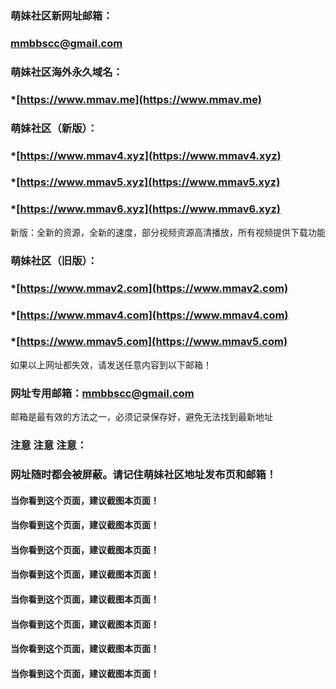 ### 萌妹社区新网址邮箱：
### mmbbscc@gmail.com

### 萌妹社区海外永久域名：
### *[https://www.mmav.me](https://www.mmav.me)  
### 萌妹社区（新版）：
### *[https://www.mmav4.xyz](https://www.mmav4.xyz)  
### *[https://www.mmav5.xyz](https://www.mmav5.xyz)   
### *[https://www.mmav6.xyz](https://www.mmav6.xyz)   
新版：全新的资源，全新的速度，部分视频资源高清播放，所有视频提供下载功能

### 萌妹社区（旧版）：
### *[https://www.mmav2.com](https://www.mmav2.com)  
### *[https://www.mmav4.com](https://www.mmav4.com)   
### *[https://www.mmav5.com](https://www.mmav5.com)   

如果以上网址都失效，请发送任意内容到以下邮箱！

### 网址专用邮箱：mmbbscc@gmail.com

邮箱是最有效的方法之一，必须记录保存好，避免无法找到最新地址



### 注意 注意 注意：
### 网址随时都会被屏蔽。请记住萌妹社区地址发布页和邮箱！
#### 当你看到这个页面，建议截图本页面！ 
#### 当你看到这个页面，建议截图本页面！ 
#### 当你看到这个页面，建议截图本页面！ 
#### 当你看到这个页面，建议截图本页面！ 
#### 当你看到这个页面，建议截图本页面！ 
#### 当你看到这个页面，建议截图本页面！ 
#### 当你看到这个页面，建议截图本页面！ 
#### 当你看到这个页面，建议截图本页面！ 

